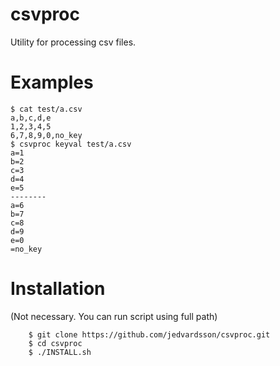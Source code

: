 csvproc
=======

Utility for processing csv files.


# Examples

	$ cat test/a.csv
    a,b,c,d,e
    1,2,3,4,5
    6,7,8,9,0,no_key
	$ csvproc keyval test/a.csv
    a=1
    b=2
    c=3
    d=4
    e=5
    --------
    a=6
    b=7
    c=8
    d=9
    e=0
    =no_key

# Installation
(Not necessary. You can run script using full path)

        $ git clone https://github.com/jedvardsson/csvproc.git
        $ cd csvproc
        $ ./INSTALL.sh